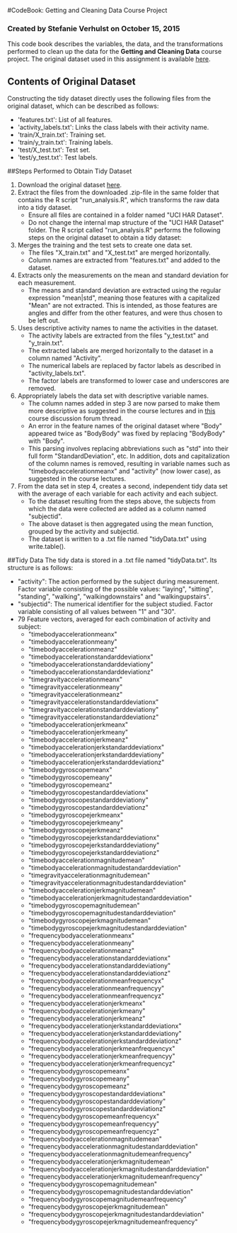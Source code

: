 #CodeBook: Getting and Cleaning Data Course Project
### Created by Stefanie Verhulst on October 15, 2015
This code book describes the variables, the data, and the transformations performed to clean up the data for the **Getting and Cleaning Data** course project.
The original dataset used in this assignment is available [here](https://d396qusza40orc.cloudfront.net/getdata%2Fprojectfiles%2FUCI%20HAR%20Dataset.zip).
## Contents of Original Dataset
Constructing the tidy dataset directly uses the following files from the original dataset, which can be described as follows:

* 'features.txt': List of all features.
* 'activity_labels.txt': Links the class labels with their activity name.
* 'train/X_train.txt': Training set.
* 'train/y_train.txt': Training labels.
* 'test/X_test.txt': Test set.
* 'test/y_test.txt': Test labels.

##Steps Performed to Obtain Tidy Dataset
1. Download the original dataset [here](https://d396qusza40orc.cloudfront.net/getdata%2Fprojectfiles%2FUCI%20HAR%20Dataset.zip).
2. Extract the files from the downloaded .zip-file in the same folder that contains the R script "run_analysis.R", which transforms the raw data into a tidy dataset.
     * Ensure all files are contained in a folder named "UCI HAR Dataset".
     * Do not change the internal map structure of the "UCI HAR Dataset" folder.
The R script called "run\_analysis.R" performs the following steps on the original dataset to obtain a tidy dataset: 
3. Merges the training and the test sets to create one data set.
     * The files "X\_train.txt" and "X\_test.txt" are merged horizontally.
     * Column names are extracted from "features.txt" and added to the dataset.
4. Extracts only the measurements on the mean and standard deviation for each measurement. 
     * The means and standard deviation are extracted using the regular expression "mean|std", meaning those features with a capitalized "Mean" are not extracted. This is intended, as those features are angles and differ from the other features, and were thus chosen to be left out.
5. Uses descriptive activity names to name the activities in the dataset.
     * The activity labels are extracted from the files "y\_test.txt" and "y\_train.txt".
     * The extracted labels are merged horizontally to the dataset in a column named "Activity".
     * The numerical labels are replaced by factor labels as described in "activity\_labels.txt".
     * The factor labels are transformed to lower case and underscores are removed.
6. Appropriately labels the data set with descriptive variable names. 
     * The column names added in step 3 are now parsed to make them more descriptive as suggested in the course lectures and in [this](https://class.coursera.org/getdata-033/forum/thread?thread_id=126) course discussion forum thread.
     * An error in the feature names of the original dataset where "Body" appeared twice as "BodyBody" was fixed by replacing "BodyBody" with "Body".
     * This parsing involves replacing abbreviations such as "std" into their full form "StandardDeviation", etc. In addition, dots and capitalization of the column names is removed, resulting in variable names such as "timebodyaccelerationmeanx" and "activity" (now lower case), as suggested in the course lectures.
7. From the data set in step 4, creates a second, independent tidy data set with the average of each variable for each activity and each subject.
     * To the dataset resulting from the steps above, the subjects from which the data were collected are added as a column named "subjectid".
     * The above dataset is then aggregated using the mean function, grouped by the activity and subjectid.
     * The dataset is written to a .txt file named "tidyData.txt" using write.table\(\).
     
##Tidy Data
The tidy data is stored in a .txt file named "tidyData.txt". Its structure is as follows:
* "activity": The action performed by the subject during measurement. Factor variable consisting of the possible values: "laying", "sitting", "standing", "walking", "walkingdownstairs" and "walkingupstairs".
* "subjectid": The numerical identifier for the subject studied. Factor variable consisting of all values between "1" and "30".
* 79 Feature vectors, averaged for each combination of activity and subject:
     * "timebodyaccelerationmeanx"                              
     * "timebodyaccelerationmeany"                              
     * "timebodyaccelerationmeanz"                              
	* "timebodyaccelerationstandarddeviationx"                 
	* "timebodyaccelerationstandarddeviationy"                 
	* "timebodyaccelerationstandarddeviationz"                 
	* "timegravityaccelerationmeanx"                           
	* "timegravityaccelerationmeany"                           
	* "timegravityaccelerationmeanz"                           
	* "timegravityaccelerationstandarddeviationx"              
	* "timegravityaccelerationstandarddeviationy"              
	* "timegravityaccelerationstandarddeviationz"              
	* "timebodyaccelerationjerkmeanx"                          
	* "timebodyaccelerationjerkmeany"                          
	* "timebodyaccelerationjerkmeanz"                          
	* "timebodyaccelerationjerkstandarddeviationx"             
	* "timebodyaccelerationjerkstandarddeviationy"             
	* "timebodyaccelerationjerkstandarddeviationz"             
	* "timebodygyroscopemeanx"                                 
	* "timebodygyroscopemeany"                                 
	* "timebodygyroscopemeanz"                                 
	* "timebodygyroscopestandarddeviationx"                    
	* "timebodygyroscopestandarddeviationy"                    
	* "timebodygyroscopestandarddeviationz"                    
	* "timebodygyroscopejerkmeanx"                             
	* "timebodygyroscopejerkmeany"                             
	* "timebodygyroscopejerkmeanz"                             
	* "timebodygyroscopejerkstandarddeviationx"                
	* "timebodygyroscopejerkstandarddeviationy"                
	* "timebodygyroscopejerkstandarddeviationz"                
	* "timebodyaccelerationmagnitudemean"                      
	* "timebodyaccelerationmagnitudestandarddeviation"         
	* "timegravityaccelerationmagnitudemean"                   
	* "timegravityaccelerationmagnitudestandarddeviation"      
	* "timebodyaccelerationjerkmagnitudemean"                  
	* "timebodyaccelerationjerkmagnitudestandarddeviation"     
	* "timebodygyroscopemagnitudemean"                         
	* "timebodygyroscopemagnitudestandarddeviation"            
	* "timebodygyroscopejerkmagnitudemean"                     
	* "timebodygyroscopejerkmagnitudestandarddeviation"        
	* "frequencybodyaccelerationmeanx"                         
	* "frequencybodyaccelerationmeany"                         
	* "frequencybodyaccelerationmeanz"                         
	* "frequencybodyaccelerationstandarddeviationx"            
	* "frequencybodyaccelerationstandarddeviationy"            
	* "frequencybodyaccelerationstandarddeviationz"            
	* "frequencybodyaccelerationmeanfrequencyx"                
	* "frequencybodyaccelerationmeanfrequencyy"                
	* "frequencybodyaccelerationmeanfrequencyz"                
	* "frequencybodyaccelerationjerkmeanx"                     
	* "frequencybodyaccelerationjerkmeany"                     
	* "frequencybodyaccelerationjerkmeanz"                     
	* "frequencybodyaccelerationjerkstandarddeviationx"        
	* "frequencybodyaccelerationjerkstandarddeviationy"        
	* "frequencybodyaccelerationjerkstandarddeviationz"        
	* "frequencybodyaccelerationjerkmeanfrequencyx"            
	* "frequencybodyaccelerationjerkmeanfrequencyy"            
	* "frequencybodyaccelerationjerkmeanfrequencyz"            
	* "frequencybodygyroscopemeanx"                            
	* "frequencybodygyroscopemeany"                            
	* "frequencybodygyroscopemeanz"                            
	* "frequencybodygyroscopestandarddeviationx"               
	* "frequencybodygyroscopestandarddeviationy"               
	* "frequencybodygyroscopestandarddeviationz"               
	* "frequencybodygyroscopemeanfrequencyx"                   
	* "frequencybodygyroscopemeanfrequencyy"                   
	* "frequencybodygyroscopemeanfrequencyz"                   
	* "frequencybodyaccelerationmagnitudemean"                 
	* "frequencybodyaccelerationmagnitudestandarddeviation"    
	* "frequencybodyaccelerationmagnitudemeanfrequency"        
	* "frequencybodyaccelerationjerkmagnitudemean"             
	* "frequencybodyaccelerationjerkmagnitudestandarddeviation"
	* "frequencybodyaccelerationjerkmagnitudemeanfrequency"    
	* "frequencybodygyroscopemagnitudemean"                    
	* "frequencybodygyroscopemagnitudestandarddeviation"       
	* "frequencybodygyroscopemagnitudemeanfrequency"           
	* "frequencybodygyroscopejerkmagnitudemean"                
	* "frequencybodygyroscopejerkmagnitudestandarddeviation"   
	* "frequencybodygyroscopejerkmagnitudemeanfrequency" 
	